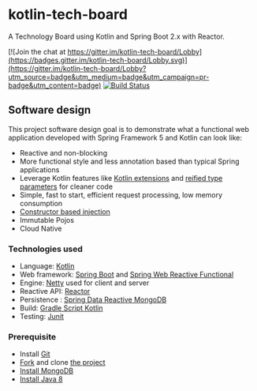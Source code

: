 # kotlin-tech-board
A Technology Board using Kotlin and Spring Boot 2.x with Reactor.

[![Join the chat at https://gitter.im/kotlin-tech-board/Lobby](https://badges.gitter.im/kotlin-tech-board/Lobby.svg)](https://gitter.im/kotlin-tech-board/Lobby?utm_source=badge&utm_medium=badge&utm_campaign=pr-badge&utm_content=badge)
[![Build Status](https://travis-ci.org/tiarebalbi/kotlin-tech-board.svg?branch=master)](https://travis-ci.org/tiarebalbi/kotlin-tech-board)

## Software design

This project software design goal is to demonstrate what a functional web application
developed with Spring Framework 5 and Kotlin can look like:
 - Reactive and non-blocking
 - More functional style and less annotation based than typical Spring applications
 - Leverage Kotlin features like [Kotlin extensions](https://kotlinlang.org/docs/reference/extensions.html) and [reified type parameters](https://kotlinlang.org/docs/reference/inline-functions.html#reified-type-parameters) for cleaner code
 - Simple, fast to start, efficient request processing, low memory consumption
 - [Constructor based injection](http://olivergierke.de/2013/11/why-field-injection-is-evil/)
 - Immutable Pojos
 - Cloud Native
 
### Technologies used

- Language: [Kotlin](https://kotlin.link/) 
- Web framework: [Spring Boot](https://projects.spring.io/spring-boot/) and [Spring Web Reactive Functional](https://spring.io/blog/2016/09/22/new-in-spring-5-functional-web-framework)
- Engine: [Netty](http://netty.io/) used for client and server
- Reactive API: [Reactor](http://projectreactor.io/)
- Persistence : [Spring Data Reactive MongoDB](https://spring.io/blog/2016/11/28/going-reactive-with-spring-data)
- Build: [Gradle Script Kotlin](https://github.com/gradle/gradle-script-kotlin)
- Testing: [Junit](http://junit.org/)

### Prerequisite
- Install [Git](https://git-scm.com/)
- [Fork](https://github.com/tiarebalbi/kotlin-tech-board#fork-destination-box) and clone [the project](https://github.com/tiarebalbi/kotlin-tech-board)
- [Install MongoDB](https://www.mongodb.com/download-center)
- [Install Java 8](http://www.oracle.com/technetwork/java/javase/downloads/jdk8-downloads-2133151.html)